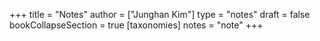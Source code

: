 +++
title = "Notes"
author = ["Junghan Kim"]
type = "notes"
draft = false
bookCollapseSection = true
[taxonomies]
  notes = "note"
+++
